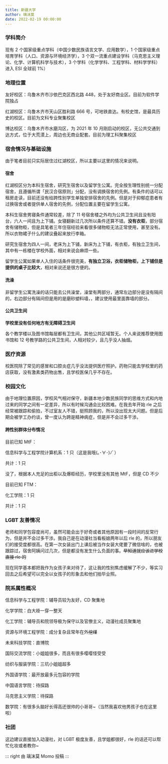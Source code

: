 ```yaml
---
title: 新疆大学
author: 璃沫莫
date: 2022-02-19 00:00:00
---
```


### 学科简介

现有 2 个国家级重点学科（中国少数民族语言文学、应用数学），1 个国家级重点培育学科（人口、资源与环境经济学），3 个双一流重点建设学科（马克思主义理论、化学、计算机科学与技术），3 个学科（化学学科、工程学科、材料学学科）进入 ESI 全球前 1%）

### 地理位置

友好校区：乌鲁木齐市沙依巴克区西北路 448，处于友好商业区。目前为软件学院独占

红湖校区：乌鲁木齐市天山区胜利路 666 号，可地铁直达。有校史馆，是最具历史的校区。目前为文科专业聚集校区

博达校区：乌鲁木齐市水磨沟区，为 2021 年 10 月刚启动的校区，无公共交通到达方式，位于大荒漠上，周边也无商业配套。目前为理工科聚集校区

### 宿舍情况与基础设施

由于笔者目前只实际居住过红湖校区，所以主要以这里的情况来说明。

#### 宿舍

红湖校区分为本科生宿舍，研究生宿舍以及留学生公寓。完全按生理性别统一分配宿舍，且遵循所谓「民汉合宿原则」分配，没有调换宿舍的先例。有条件的话可以租房走读，目前还没有给跨性别学生单独安排宿舍的先例。但是对于抑郁症患者有过换宿舍或者提供单人宿舍的先例，分配位置主要在留学生公寓。

本科生宿舍男寝条件通常较差，除了 11 号宿舍楼之外均为公共卫生间且没有阳台，六人一间且为上下铺。女寝翻新过几次所以条件还算不错。**没有衣柜**，部分宿舍有储物柜，但是具笔者三年住宿经验来看很多储物柜无法正常使用，甚至没有。所以衣物裙子什么的建议叠起来放行李箱。

研究生宿舍为四人一间，老床为上下铺，新床为上下铺，有衣柜，有独立卫生间，其中有一栋楼在学校外面，相对来说会麻烦一些。

留学生公寓如果单人入住的话条件很完美，**有独立卫浴，衣柜储物柜，上下铺但是提供的桌子比较大**，相对来说还是很方便的。

#### 洗澡

非留学生公寓洗澡的话只能去公共澡堂，澡堂有两部分，通常左边部分是没有隔间的，右边部分有隔间但是用的是磨砂塑料墙，，建议使用最里面靠墙的部分。

#### 公共卫生间

**学校里没有任何地方有无障碍卫生间**

各个教学楼以及图书馆每层都有卫生间，其他公共区域暂无。个人来说推荐使用图书馆和 12 号教学路的公共卫生间，人相对较少，且几乎没人抽烟。

### 医疗资源

校医院除了常见的感冒和口腔炎症几乎没法提供医疗照护。药物只能去学校里的药店获取，没有激素类药物出售，且学校医保几乎不存在。

### 校园文化

由于地理位置原因，学校风气相对保守，新疆本地少数民族同学的思维方式和内地过来的同学之间有一定差异，所以有时候沟通会比较困难。在我去年开始 rle 之后经常被跟踪和偷拍，不过室友人不错，挺照顾我的，所以没出现太大问题。但是后期会被学工办约谈，曾一度认为跨是精神病症，但是并不会过多干涉。

#### 跨性别群体分布情况

目前已知 MtF：

信息科学与工程学院计算机系：1 只（这是我哦(｡･∀･)ﾉﾞ）

共计：1 只

没了，根据本人充足的出柜以及爆柜经历，学校里没有其他 MtF，但是 CD 不少

目前已知 FTM：

化工学院：1 只

共计：1 只

### LGBT 友善情况

老师和同学包容度尚可，虽然可能会出于好奇或者其他原因有一段时间的反常行为，但是并不会过多干涉。我自己是在动漫社当看板娘两年以后 rle 的，所以朋友们的接受度都很高。在第一次女装出门上课后被当作女装大佬要了微信啥的，也被跟踪过，宿舍阿姨问过几次，但是都没有发生什么负面的事。~~早知道就应该进学校直接 rle 的~~

现在同学基本都把我作为女孩子来对待了，这让我的性别焦虑缓解了不少，等实习回去之后希望可以完全以女孩子的形象去和他们拍毕业照。

### 院系属性概况

信息科学与工程学院：辅导员较为友好，CD 聚集地

化学学院：白大褂一穿一整天

化工学院：辅导员和院领导极为保守以及官僚主义，动漫社成员聚集地

资源与环境工程学院：成分复杂且常年在外~~挖煤~~

未来科技学院：直博院

国际交流学院：小姐姐很多，而且有很多嘤嘤怪受受

纺织与服装学院：三坑小姐姐超多

外国语学院：最开放最多元包容的学院

中国语言学院：待探路

马克思主义学院：待探路

数学院：有很多头脑好长得高还很帅的小哥哥~（当然我喜欢他男孩子也在这里啦）

### 社团

这边建议直接加入动漫社，对 LGBT 极度友善，且学姐都很好，rle 的话还可以帮忙化妆或者教你~

::: right
由 璃沫莫 Momo 投稿
:::
